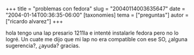 +++
title = "problemas con fedora"
slug = "20040114003635647"
date = "2004-01-14T00:36:35-06:00"
[taxonomies]
tema = ["preguntas"]
autor = ["ricardo alvarez"]
+++

hola tengo una lap presario 1211la e intenté instalarle fedora pero no
lo logré. Un cuate me dijo que mi lap no era compatible con ese SO,
¿alguna sugerencia?, ¿ayuda? gracias.

